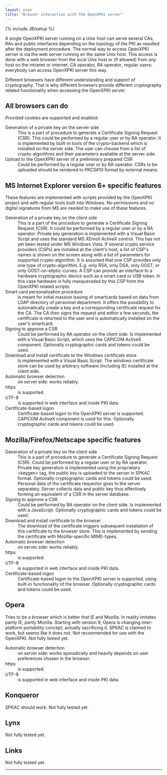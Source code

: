 ```yaml
---
layout: page
title: "Browser interaction with the OpenXPKI server"
---
```

{% include JB/setup %}


<p>
A single OpenXPKI server running on a Unix host can serve several CAs, RAs and public interfaces depending on the topology of the PKI as resulted after the deployment procedure. 
The normal way to access OpenXPKI server is via the web server running on the same Unix host.
This access is done with a web browser from the local Unix host or (if allowed) from any host on the intranet or internet.
CA operator, RA operator, regular users: everybody can access OpenXPKI server this way.
</p><p>
Different browsers have different understanding and support of cryptography. 
That is why different browsers provide different cryptography related functionality when accessing the OpenXPKI server.
</p>

<h2>All browsers can do</h2>
<p>Provided cookies are supported and enabled:
</p>

<dl>
<dt>Generation of a private key on the server side </dt>
  <dd>This is a part of procedure to generate a Certificate Signing Request (CSR).
This could be performed by a regular user or by RA operator.
It is implemented by built-in tools of the crypto-backend which is installed on the server side.
The user can choose from a list of crypto-algorithms and their parameters available at the server side.
  </dd>
<dt>Upload to the OpenXPKI server of a preliminary prepared CSR</dt>
  <dd>Could be performed by a regular user or by RA operator.
CSRs to be uploaded should be rendered to PKCS#10 format by external means.
  </dd>
</dl>


<h2>MS Internet Explorer version 6+ specific features</h2>
<p>These features are implemented with scripts provided by the OpenXPKI project
and with regular tools built into Windows. 
No permissions and no digital signatures from MS are needed to make use of these features.
</p>

<dl>
<dt>Generation of a private key on the client side </dt>
  <dd>This is a part of the procedure to generate a Certificate Signing Request (CSR). 
It could be performed by a regular user or by a RA operator. 
Private key generation is implemented with a Visual Basic Script 
and uses the standard MS XEnroll ActiveX control. 
This has not yet been tested under MS Windows Vista.
If several crypto service providers (CSPs) are installed at the client's host, 
a list of CSP's names is shown on the screen along with
a list of parameters for supported crypto-algorithm. 
It is assumed that one CSP provides only one type of crypto-algorithm. 
E.g. only RSA, only DSA, only GOST, or only GOST-on-eliptic-curves.
A CSP can provide an interface to a hardware cryptographic device such as a smart card or USB token. 
In this case hardware is fully masqueraded by this CSP from the OpenXPKI related scripts.
  </dd>
<dt>Smart card personalization procedure</dt>
  <dd>Is meant for initial massive issuing of smartcards based on data from LDAP directory of personnel department.
It offers the possibility to automatically create a key and a corresponding certificate
request for the CA. The CA then signs the request and within a few seconds, the certificate is
returned to the user and is automatically installed on the user's smartcard. 
  </dd>
<dt>Signing to approve a CSR</dt>
  <dd>Could be performed by RA operator on the client side. 
Is implemented with a Visual Basic Script, which uses the CAPICOM ActiveX component.
Optionally cryptographic cards and tokens could be used.
  </dd>
<dt>Download and install certificate to the Windows certificate store</dt>
  <dd>Is implemented with a Visual Basic Script.
The windows certificate store can be used by arbitrary software (including IE) installed at the client side.
  </dd>
<dt>Automatic browser detection</dt>
  <dd>on server side: works reliably.
  </dd>
<dt>https</dt>
  <dd>is supported.
  </dd>
<dt>UTF-8</dt>
  <dd>is supported in web interface and inside PKI data.
  </dd>
<dt>Certificate-based logon</dt>
  <dd>Certificate-based logon to the OpenXPKI server is supported. 
    CAPICOM ActiveX component is used for this.
Optionally cryptographic cards and tokens could be used.
  </dd>
</dl>

<h2>Mozilla/Firefox/Netscape specific features</h2>
<p>
</p>

<dl>
<dt>Generation of a private key on the client side </dt>
  <dd>This is a part of procedure to generate a Certificate Signing Request (CSR).
Could be performed by a regular user or by RA operator.
Private key generation is implemented using the proprietary &lt;keygen&gt; tag, 
the public key is uploaded to the server in SPKAC format.
Optionally cryptographic cards and tokens could be used.
Personal data of the certificate requestor goes to the server separately.
Server collects data and public key thus effectively forming
an equivalent of a CSR in the server database.
  </dd>
<dt>Signing to approve a CSR</dt>
  <dd>Could be performed by RA operator on the client side. Is implemented with a JavaScript.
Optionally cryptographic cards and tokens could be used.
  </dd>
<dt>Download and install certificate to the browser</dt>
  <dd>The 
download of the certificate triggers subsequent installation of this certificate
to the browser store. This is implemented by sending the certificate with Mozilla-specific MIME-types.
  </dd>
<dt>Automatic browser detection</dt>
  <dd>on server side: works reliably.
  </dd>
<dt>https</dt>
  <dd>is supported.
  </dd>
<dt>UTF-8</dt>
  <dd>is supported in web interface and inside PKI data.
  </dd>
<dt>Certificate-based logon</dt>
  <dd>Certificate-based logon to the OpenXPKI server is supported, 
using built-in functionality of the browser.
Optionally cryptographic cards and tokens could be used.
  </dd>
</dl>

<h2>Opera</h2>                                                                                           
<p>Tries to be a browser which is better that IE and Mozilla.
In reality imitates partly IE, partly Mozilla.
Starting with version 9, Opera is changing inter-platform portability concept,
actually sacrificing it.
SPKAC is claimed to work, but seems like it does not.
Not recommended for use with the OpenXPKI. Not fully tested yet.
</p>
   
<dl>
<dt>Automatic browser detection</dt>
  <dd>on server side: works sporadically and heavily depends on user preferences chosen in the browser.
  </dd>
<dt>https</dt>
  <dd>is supported.
  </dd>
<dt>UTF-8</dt>
  <dd>is supported in web interface and inside PKI data.
  </dd>
</dl>

<h2>Konqueror</h2>                                                                                           
<p>SPKAC should work. Not fully tested yet.
</p>
   
<h2>Lynx</h2>
<p>Not fully tested yet.
</p>
  
<h2>Links</h2>
<p>Not fully tested yet.
</p>
  
<hr/>


